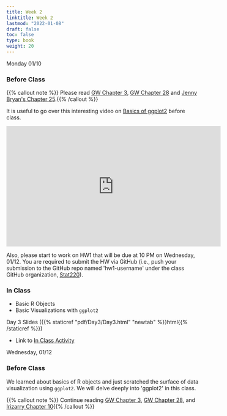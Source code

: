 ```yaml
---
title: Week 2 
linktitle: Week 2
lastmod: "2022-01-08"
draft: false  
toc: false  
type: book  
weight: 20
---
```


Monday 01/10

### Before Class

{{% callout note %}}
Please read [GW Chapter 3](https://r4ds.had.co.nz/data-visualisation.html#introduction-1), [GW Chapter 28](https://r4ds.had.co.nz/graphics-for-communication.html) and [Jenny Bryan's Chapter 25](https://stat545.com/colors.html).{{% /callout %}}


It is useful to go over this interesting video on [Basics of ggplot2](https://www.youtube.com/watch?v=FdVy57oGJuc) before class.

<iframe width="560" height="315" src="https://www.youtube.com/embed/FdVy57oGJuc?start=43" title="YouTube video player" frameborder="0" allow="accelerometer; autoplay; clipboard-write; encrypted-media; gyroscope; picture-in-picture" allowfullscreen></iframe>

Also, please start to work on HW1 that will be due at 10 PM on Wednesday, 01/12. You are required to submit the HW via GitHub (i.e., push your submission to the GitHub repo named 'hw1-username' under the class GitHub organization, [Stat220](https://github.com/orgs/stat220/)). 

### In Class

- Basic R Objects
- Basic Visualizations with `ggplot2`

Day 3 Slides ({{% staticref "pdf/Day3/Day3.html" "newtab" %}}html{{% /staticref %}})

- Link to [In Class Activity](https://github.com/stat220/02-DataObj_Viz_Activity) 


Wednesday, 01/12

### Before Class

We learned about basics of R objects and just scratched the surface of data visualization using `ggplot2`. We will delve deeply into 'ggplot2' in this class. 

{{% callout note %}}
Continue reading [GW Chapter 3](https://r4ds.had.co.nz/data-visualisation.html#introduction-1), [GW Chapter 28](https://r4ds.had.co.nz/graphics-for-communication.html), and [Irizarry Chapter 10](https://rafalab.github.io/dsbook/data-visualization-principles.html){{% /callout %}}

